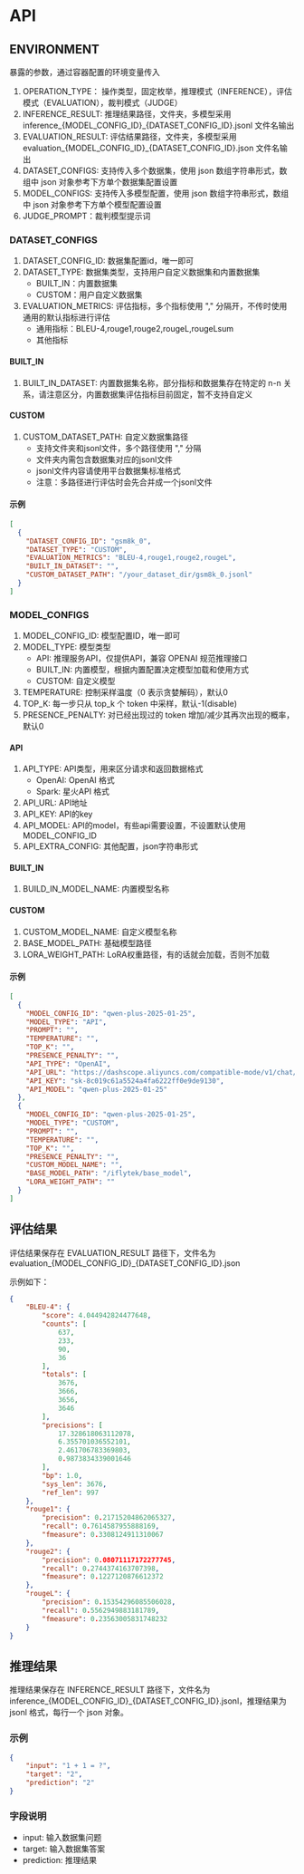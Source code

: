 # API

## ENVIRONMENT

暴露的参数，通过容器配置的环境变量传入

1. OPERATION_TYPE： 操作类型，固定枚举，推理模式（INFERENCE），评估模式（EVALUATION），裁判模式（JUDGE）
2. INFERENCE_RESULT: 推理结果路径，文件夹，多模型采用 inference_{MODEL_CONFIG_ID}_{DATASET_CONFIG_ID}.jsonl 文件名输出
3. EVALUATION_RESULT: 评估结果路径，文件夹，多模型采用 evaluation_{MODEL_CONFIG_ID}_{DATASET_CONFIG_ID}.json 文件名输出
4. DATASET_CONFIGS: 支持传入多个数据集，使用 json 数组字符串形式，数组中 json 对象参考下方单个数据集配置设置
5. MODEL_CONFIGS: 支持传入多模型配置，使用 json 数组字符串形式，数组中 json 对象参考下方单个模型配置设置
6. JUDGE_PROMPT：裁判模型提示词

### DATASET_CONFIGS

1. DATASET_CONFIG_ID: 数据集配置id，唯一即可
2. DATASET_TYPE: 数据集类型，支持用户自定义数据集和内置数据集
	- BUILT_IN：内置数据集
	- CUSTOM：用户自定义数据集
3. EVALUATION_METRICS: 评估指标，多个指标使用 "," 分隔开，不传时使用通用的默认指标进行评估
	- 通用指标：BLEU-4,rouge1,rouge2,rougeL,rougeLsum
	- 其他指标

#### BUILT_IN
1. BUILT_IN_DATASET: 内置数据集名称，部分指标和数据集存在特定的 n-n 关系，请注意区分，内置数据集评估指标目前固定，暂不支持自定义

#### CUSTOM
1. CUSTOM_DATASET_PATH: 自定义数据集路径
	- 支持文件夹和jsonl文件，多个路径使用 "," 分隔
	- 文件夹内需包含数据集对应的jsonl文件
	- jsonl文件内容请使用平台数据集标准格式
	- 注意：多路径进行评估时会先合并成一个jsonl文件


#### 示例

```json
[
  {
    "DATASET_CONFIG_ID": "gsm8k_0",
    "DATASET_TYPE": "CUSTOM",
    "EVALUATION_METRICS": "BLEU-4,rouge1,rouge2,rougeL",
    "BUILT_IN_DATASET": "",
    "CUSTOM_DATASET_PATH": "/your_dataset_dir/gsm8k_0.jsonl"
  }
]
```

### MODEL_CONFIGS
1. MODEL_CONFIG_ID: 模型配置ID，唯一即可
2. MODEL_TYPE: 模型类型
	- API: 推理服务API，仅提供API，兼容 OPENAI 规范推理接口
	- BUILT_IN: 内置模型，根据内置配置决定模型加载和使用方式
	- CUSTOM: 自定义模型
3. TEMPERATURE: 控制采样温度（0 表示贪婪解码），默认0
4. TOP_K: 每一步只从 top_k 个 token 中采样，默认-1(disable)
5. PRESENCE_PENALTY: 对已经出现过的 token 增加/减少其再次出现的概率，默认0

#### API
1. API_TYPE: API类型，用来区分请求和返回数据格式
	- OpenAI: OpenAI 格式
	- Spark: 星火API 格式
2. API_URL: API地址
3. API_KEY: API的key
4. API_MODEL: API的model，有些api需要设置，不设置默认使用MODEL_CONFIG_ID
5. API_EXTRA_CONFIG: 其他配置，json字符串形式

#### BUILT_IN
1. BUILD_IN_MODEL_NAME: 内置模型名称

#### CUSTOM
1. CUSTOM_MODEL_NAME: 自定义模型名称
2. BASE_MODEL_PATH: 基础模型路径
3. LORA_WEIGHT_PATH: LoRA权重路径，有的话就会加载，否则不加载

#### 示例

```json
[
  {
    "MODEL_CONFIG_ID": "qwen-plus-2025-01-25",
    "MODEL_TYPE": "API",
    "PROMPT": "",
    "TEMPERATURE": "",
    "TOP_K": "",
    "PRESENCE_PENALTY": "",
    "API_TYPE": "OpenAI",
    "API_URL": "https://dashscope.aliyuncs.com/compatible-mode/v1/chat/completions",
    "API_KEY": "sk-8c019c61a5524a4fa6222ff0e9de9130",
    "API_MODEL": "qwen-plus-2025-01-25"
  },
  {
    "MODEL_CONFIG_ID": "qwen-plus-2025-01-25",
    "MODEL_TYPE": "CUSTOM",
    "PROMPT": "",
    "TEMPERATURE": "",
    "TOP_K": "",
    "PRESENCE_PENALTY": "",
    "CUSTOM_MODEL_NAME": "",
    "BASE_MODEL_PATH": "/iflytek/base_model",
    "LORA_WEIGHT_PATH": ""
  }
]
```

## 评估结果
评估结果保存在 EVALUATION_RESULT 路径下，文件名为 evaluation_{MODEL_CONFIG_ID}_{DATASET_CONFIG_ID}.json

示例如下：
```json
{
    "BLEU-4": {
        "score": 4.044942824477648,
        "counts": [
            637,
            233,
            90,
            36
        ],
        "totals": [
            3676,
            3666,
            3656,
            3646
        ],
        "precisions": [
            17.328618063112078,
            6.355701036552101,
            2.461706783369803,
            0.9873834339001646
        ],
        "bp": 1.0,
        "sys_len": 3676,
        "ref_len": 997
    },
    "rouge1": {
        "precision": 0.21715204862065327,
        "recall": 0.7614587955888169,
        "fmeasure": 0.3308124911310067
    },
    "rouge2": {
        "precision": 0.08071117172277745,
        "recall": 0.2744374163707398,
        "fmeasure": 0.1227120876612372
    },
    "rougeL": {
        "precision": 0.15354296085506028,
        "recall": 0.5562949883181789,
        "fmeasure": 0.23563005831748232
    }
}
```

## 推理结果
推理结果保存在 INFERENCE_RESULT 路径下，文件名为 inference_{MODEL_CONFIG_ID}_{DATASET_CONFIG_ID}.jsonl，推理结果为 jsonl 格式，每行一个 json 对象。

### 示例
```json
{
    "input": "1 + 1 = ?",
    "target": "2",
    "prediction": "2"
}
```

### 字段说明
- input: 输入数据集问题
- target: 输入数据集答案
- prediction: 推理结果